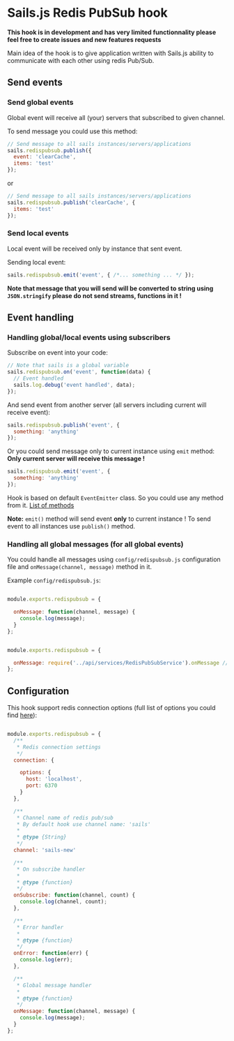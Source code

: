 # Sails.js Redis PubSub hook

**This hook is in development and has very limited functionnality please feel free to create issues and new features requests**

Main idea of the hook is to give application written with Sails.js ability to communicate with each other using redis Pub/Sub.

## Send events

### Send global events

Global event will receive all (your) servers that subscribed to given channel.

To send message you could use this method:
```javascript
// Send message to all sails instances/servers/applications
sails.redispubsub.publish({
  event: 'clearCache',
  items: 'test'
});
```

or
```javascript
// Send message to all sails instances/servers/applications
sails.redispubsub.publish('clearCache', {
  items: 'test'
});
```

### Send local events

Local event will be received only by instance that sent event.

Sending local event:
```javascript
sails.redispubsub.emit('event', { /*... something ... */ });
```

**Note that message that you will send will be converted to string using `JSON.stringify` please do not send streams, functions in it !**

## Event handling

### Handling global/local events using subscribers

Subscribe on event into your code:
```javascript
// Note that sails is a global variable
sails.redispubsub.on('event', function(data) {
  // Event handled
  sails.log.debug('event handled', data);
});
```

And send event from another server (all servers including current will receive event):
```javascript
sails.redispubsub.publish('event', {
  something: 'anything'
});
```

Or you could send message only to current instance using `emit` method:
**Only current server will receive this message !**
```javascript
sails.redispubsub.emit('event', {
  something: 'anything'
});
```

Hook is based on default `EventEmitter` class. So you could use any method from it.
[List of methods](https://nodejs.org/api/events.html#events_emitter_removealllisteners_event)

**Note:** `emit()` method will send event **only** to current instance !
To send event to all instances use `publish()` method.

### Handling all global messages (for all global events)

You could handle all messages using `config/redispubsub.js` configuration file and `onMessage(channel, message)` method in it.

Example `config/redispubsub.js`:
```javascript

module.exports.redispubsub = {

  onMessage: function(channel, message) {
    console.log(message);
  }
};

```

```javascript

module.exports.redispubsub = {

  onMessage: require('../api/services/RedisPubSubService').onMessage //Bind to service
};

```

## Configuration

This hook support redis connection options (full list of options you could find [here](https://github.com/NodeRedis/node_redis#overloading)):

```javascript

module.exports.redispubsub = {
  /**
   * Redis connection settings
   */
  connection: {

    options: {
      host: 'localhost',
      port: 6370
    }
  },

  /**
   * Channel name of redis pub/sub
   * By default hook use channel name: 'sails'
   *
   * @type {String}
   */
  channel: 'sails-new'

  /**
   * On subscribe handler
   *
   * @type {function}
   */
  onSubscribe: function(channel, count) {
    console.log(channel, count);
  },

  /**
   * Error handler
   *
   * @type {function}
   */
  onError: function(err) {
    console.log(err);
  },

  /**
   * Global message handler
   *
   * @type {function}
   */
  onMessage: function(channel, message) {
    console.log(message);
  }
};

```
